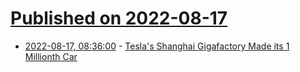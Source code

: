 # [Published on 2022-08-17](index.md)

* [2022-08-17, 08:36:00](https://soylentnews.org/article.pl?sid=22/08/16/0617217&from=rss) - [Tesla's Shanghai Gigafactory Made its 1 Millionth Car](https://soylentnews.org/article.pl?sid=22/08/16/0617217&from=rss)
